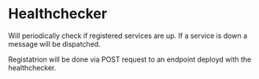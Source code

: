 # Healthchecker

Will periodically check if registered services are up. If a service is down a message will be dispatched.

Registatrion will be done via POST request to an endpoint deployd with the healthchecker.
